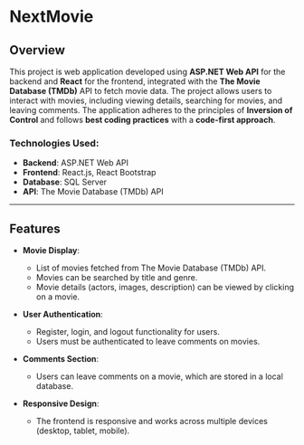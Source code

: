 # NextMovie


## Overview

This project is web application developed using **ASP.NET Web API** for the backend and **React** for the frontend, integrated with the **The Movie Database (TMDb)** API to fetch movie data. The project allows users to interact with movies, including viewing details, searching for movies, and leaving comments. The application adheres to the principles of **Inversion of Control** and follows **best coding practices** with a **code-first approach**.

### Technologies Used:

- **Backend**: ASP.NET Web API
- **Frontend**: React.js, React Bootstrap
- **Database**: SQL Server
- **API**: The Movie Database (TMDb) API
  
---

## Features

- **Movie Display**: 
   - List of movies fetched from The Movie Database (TMDb) API.
   - Movies can be searched by title and genre.
   - Movie details (actors, images, description) can be viewed by clicking on a movie.

- **User Authentication**: 
   - Register, login, and logout functionality for users.
   - Users must be authenticated to leave comments on movies.

- **Comments Section**: 
   - Users can leave comments on a movie, which are stored in a local database.

- **Responsive Design**: 
   - The frontend is responsive and works across multiple devices (desktop, tablet, mobile).
